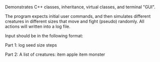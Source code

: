 Demonstrates C++ classes, inheritance, virtual classes, and terminal "GUI".

The program expects initial user commands, and then simulates different creatures in different sizes that move and fight (pseudo) randomly.
All actions will written into a log file.

Input should be in the following format:

Part 1:
log <name for a log file>
seed <integer as a seed for the random actions>
size <dimension x for the arena> <dimension y for the arena> 
steps <number of steps to run the simulation>

Part 2:
A list of creatures:
item apple <x position> <y position>
item monster <x position> <y position> <number of steps before changing direction>
